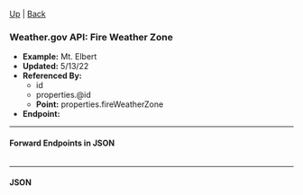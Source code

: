 [Up](README.md) | [Back](county.md)

### Weather.gov API: Fire Weather Zone
- **Example:** Mt. Elbert
- **Updated:** 5/13/22
- **Referenced By:**
    - id
    - properties.@id
    - **Point:** properties.fireWeatherZone
- **Endpoint:** 
<hr>

#### Forward Endpoints in JSON
```
```
<hr>

#### JSON
